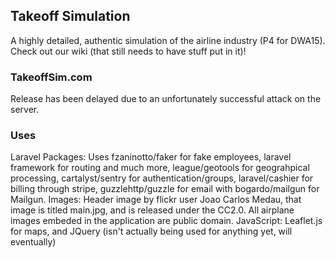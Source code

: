 ## Takeoff Simulation

A highly detailed, authentic simulation of the airline industry (P4 for DWA15). Check out our wiki (that still needs to have stuff put in it)!

### TakeoffSim.com
Release has been delayed due to an unfortunately successful attack on the server.

### Uses

Laravel Packages:
Uses fzaninotto/faker for fake employees, laravel framework for routing and much more,  league/geotools for geograhpical processing, cartalyst/sentry for authentication/groups, laravel/cashier for billing through stripe, guzzlehttp/guzzle for email with bogardo/mailgun for Mailgun. 
Images:
Header image by flickr user Joao Carlos Medau, that image is titled main.jpg, and is released under the CC2.0. All airplane images embeded in the application are public domain.
JavaScript:
Leaflet.js for maps, and JQuery (isn't actually being used for anything yet, will eventually)
